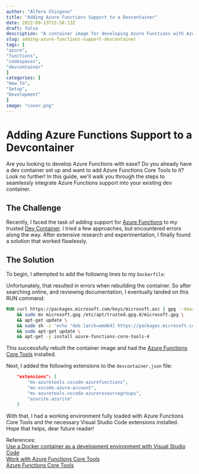 ```yaml
---
author: "Alfero Chingono"
title: "Adding Azure Functions Support to a Devcontainer"
date: 2022-09-23T15:58:13Z
draft: false
description: "A container image for developing Azure Functions with Azure Functions Core Tools exists. What if one wants to add Azure Functions Core Tools to an existing dev container?"
slug: adding-azure-functions-support-devcontainer
tags: [
"azure",
"functions",
"codespaces",
"devcontainer"
]
categories: [
"How To",
"Setup",
"Development"
]
image: "cover.png"
---
```


# Adding Azure Functions Support to a Devcontainer

Are you looking to develop Azure Functions with ease? Do you already have a dev container set up and want to add Azure Functions Core Tools to it? Look no further! In this guide, we'll walk you through the steps to seamlessly integrate Azure Functions support into your existing dev container.

## The Challenge

Recently, I faced the task of adding support for [Azure Functions](https://azure.microsoft.com/products/functions/) to my trusted [Dev Container](https://learn.microsoft.com/training/modules/use-docker-container-dev-env-vs-code/). I tried a few approaches, but encountered errors along the way. After extensive research and experimentation, I finally found a solution that worked flawlessly.

## The Solution

To begin, I attempted to add the following lines to my `Dockerfile`:

Unfortunately, that resulted in errors when rebuilding the container. So after searching online, and reviewing documentation, I eventually landed on this RUN command:

```Dockerfile
RUN curl https://packages.microsoft.com/keys/microsoft.asc | gpg --dearmor > microsoft.gpg \
    && sudo mv microsoft.gpg /etc/apt/trusted.gpg.d/microsoft.gpg \
    && apt-get update \
    && sudo sh -c 'echo "deb [arch=amd64] https://packages.microsoft.com/debian/$(lsb_release -rs | cut -d'.' -f 1)/prod $(lsb_release -cs) main" > /etc/apt/sources.list.d/dotnetdev.list' \
    && sudo apt-get update \
    && apt-get -y install azure-functions-core-tools-4
```

This successfully rebuilt the container image and had the [Azure Functions Core Tools](https://github.com/Azure/azure-functions-core-tools) installed.

Next, I added the following extensions to the `devcontainer.json` file:

```json
	"extensions": [
		"ms-azuretools.vscode-azurefunctions",
		"ms-vscode.azure-account",
		"ms-azuretools.vscode-azureresourcegroups",
		"azurite.azurite"
	]
```

With that, I had a working environment fully loaded with Azure Functions Core Tools and the necessary Visual Studio Code extensions installed. Hope that helps, dear future reader!

References:  
[Use a Docker container as a development environment with Visual Studio Code](https://learn.microsoft.com/en-us/training/modules/use-docker-container-dev-env-vs-code/)  
[Work with Azure Functions Core Tools](https://learn.microsoft.com/azure/azure-functions/functions-run-local?tabs=v4%2Clinux%2Ccsharp%2Cportal%2Cbash)  
[Azure Functions Core Tools](https://learn.microsoft.com/en-us/azure/azure-functions/functions-core-tools-reference?tabs=v2)